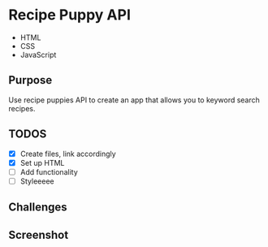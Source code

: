 # Recipe Puppy API
- HTML
- CSS
- JavaScript

## Purpose
Use recipe puppies API to create an app that allows you to keyword search recipes.

## TODOS
- [x] Create files, link accordingly
- [x] Set up HTML
- [ ] Add functionality
- [ ] Styleeeee

## Challenges

## Screenshot
